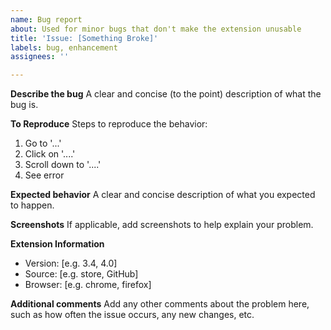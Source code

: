 ```yaml
---
name: Bug report
about: Used for minor bugs that don't make the extension unusable
title: 'Issue: [Something Broke]'
labels: bug, enhancement
assignees: ''

---
```


**Describe the bug**
A clear and concise (to the point) description of what the bug is.

**To Reproduce**
Steps to reproduce the behavior:
1. Go to '...'
2. Click on '....'
3. Scroll down to '....'
4. See error

**Expected behavior**
A clear and concise description of what you expected to happen.

**Screenshots**
If applicable, add screenshots to help explain your problem.

**Extension Information**
 - Version: [e.g. 3.4, 4.0]
 - Source: [e.g. store, GitHub]
 - Browser: [e.g. chrome, firefox]

**Additional comments**
Add any other comments about the problem here, such as how often the issue occurs, any new changes, etc.
